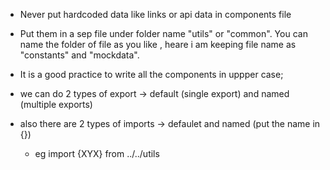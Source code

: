* Never put hardcoded data like links or api data in components file
* Put them in a sep file under folder name "utils" or "common". You can name the folder of file as you like ,  heare i am keeping file name as "constants" and "mockdata".
* It is a good practice to write all the components in uppper case;

* we can do 2 types of export -> default (single export) and named (multiple exports)
* also there are 2 types of imports -> defaulet and named (put the name in {})
    * eg import {XYX} from ../../utils
    